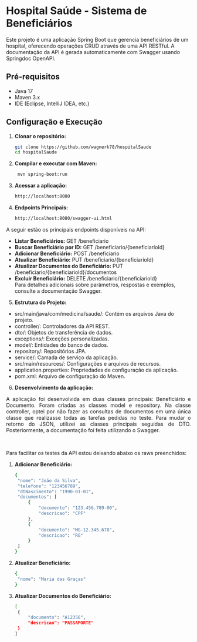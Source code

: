 # Hospital Saúde - Sistema de Beneficiários

Este projeto é uma aplicação Spring Boot que gerencia beneficiários de um hospital, oferecendo operações CRUD através de uma API RESTful. A documentação da API é gerada automaticamente com Swagger usando Springdoc OpenAPI.

## Pré-requisitos

- Java 17
- Maven 3.x
- IDE (Eclipse, IntelliJ IDEA, etc.)

## Configuração e Execução

1. **Clonar o repositório:**

   ```bash
   git clone https://github.com/wagnerk78/hospitalSaude
   cd hospitalSaude

2. **Compilar e executar com Maven:**

   ```bash
    mvn spring-boot:run


3. **Acessar a aplicação:**
   
      ```bash
      http://localhost:8080

4. **Endpoints Principais:**

   ```bash
   http://localhost:8080/swagger-ui.html


A seguir estão os principais endpoints disponíveis na API:

- <b>Listar Beneficiários:</b> GET /beneficiario <br>
- <b>Buscar Beneficiário por ID:</b> GET /beneficiario/{beneficiarioId}  <br>
- <b>Adicionar Beneficiário:</b> POST /beneficiario  <br>
- <b>Atualizar Beneficiário:</b> PUT /beneficiario/{beneficiarioId}  <br>
- <b>Atualizar Documentos do Beneficiário:</b> PUT /beneficiario/{beneficiarioId}/documentos  <br>
- <b>Excluir Beneficiário:</b> DELETE /beneficiario/{beneficiarioId}  <br>
Para detalhes adicionais sobre parâmetros, respostas e exemplos, consulte a documentação Swagger.  <br>


5. <b>**Estrutura do Projeto:**</b>

- src/main/java/com/medicina/saude/: Contém os arquivos Java do projeto.<br>
- controller/: Controladores da API REST.<br>
- dto/: Objetos de transferência de dados.<br>
- exceptions/: Exceções personalizadas.<br>
- model/: Entidades do banco de dados.<br>
- repository/: Repositórios JPA.<br>
- service/: Camada de serviço da aplicação.<br>
- src/main/resources/: Configurações e arquivos de recursos.<br>
- application.properties: Propriedades de configuração da aplicação.<br>
- pom.xml: Arquivo de configuração do Maven.<br>


6. <b>**Desenvolvimento da aplicação:**</b>

<p style="text-align: justify;">
A aplicação foi desenvolvida em duas classes principais: Beneficiário e Documento. Foram criadas as classes model e repository. Na classe controller, optei por não fazer as consultas de documentos em uma única classe que realizasse todas as tarefas pedidas no teste. Para mudar o retorno do JSON, utilizei as classes principais seguidas de DTO. Posteriormente, a documentação foi feita utilizando o Swagger.
</p> <br>

<p>Para facilitar os testes da API estou deixando abaixo os raws preenchidos:</p>

1. **Adicionar Beneficiário:**

   ```bash
   {
    "nome": "João da Silva",
    "telefone": "123456789",
    "dtNascimento": "1990-01-01",
    "documentos": [
        {
            "documento": "123.456.789-00",
            "descricao": "CPF"
        },
        {
            "documento": "MG-12.345.678",
            "descricao": "RG"
        }
    ]
   }

2. **Atualizar Beneficiário:**

   ```bash
   {
    "nome": "Maria das Graças"
   }

3. **Atualizar Documentos do Beneficiário:**

   ```bash
   [
    {
        "documento": "A12356",
        "descricao": "PASSAPORTE"
    }
   ]



  
